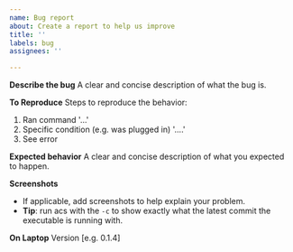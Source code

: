 ```yaml
---
name: Bug report
about: Create a report to help us improve
title: ''
labels: bug
assignees: ''

---
```


**Describe the bug**
A clear and concise description of what the bug is.

**To Reproduce**
Steps to reproduce the behavior:
1. Ran command '...'
2. Specific condition (e.g. was plugged in) '....'
3. See error

**Expected behavior**
A clear and concise description of what you expected to happen.

**Screenshots**
- If applicable, add screenshots to help explain your problem.
- **Tip**: run acs with the `-c` to show exactly what the latest commit the executable is running with.

**On Laptop**
Version [e.g. 0.1.4]
